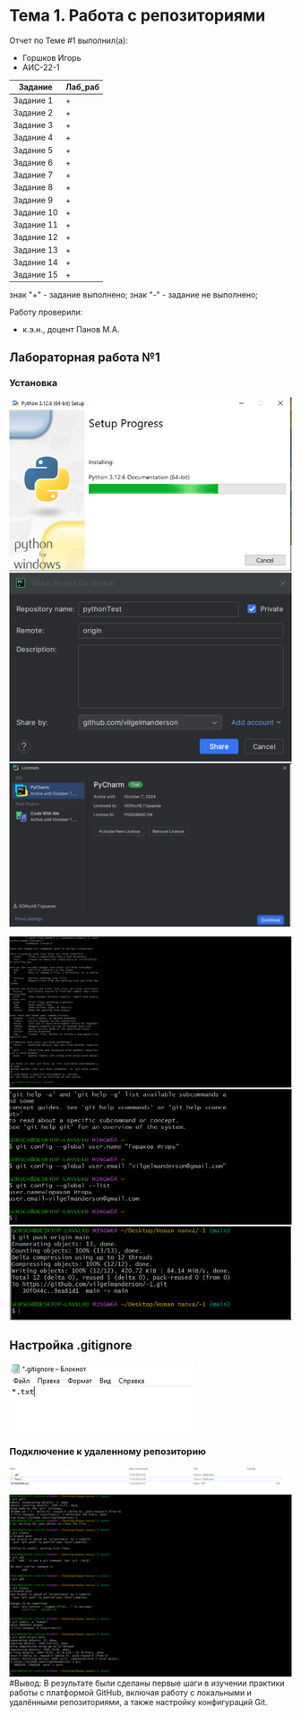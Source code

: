 # Тема 1. Работа с репозиториями
Отчет по Теме #1 выполнил(а):
- Горшков Игорь
- АИС-22-1

| Задание | Лаб_раб |
| ------ | ------ |
| Задание 1 | + |
| Задание 2 | + |
| Задание 3 | + |
| Задание 4 | + |
| Задание 5 | + |
| Задание 6 | + |
| Задание 7 | + |
| Задание 8 | + |
| Задание 9 | + |
| Задание 10 | + |
| Задание 11 | + |
| Задание 12 | + |
| Задание 13 | + |
| Задание 14 | + |
| Задание 15 | + |

знак "+" - задание выполнено; знак "-" - задание не выполнено;

Работу проверили:
- к.э.н., доцент Панов М.А.

## Лабораторная работа №1
### Установка
![alt text](https://github.com/vilgelmanderson/-1/blob/main/Тема_1/1мок.PNG)
![alt text](https://github.com/vilgelmanderson/-1/blob/main/Тема_1/%3Bkl%3Bk%3Bj.PNG)
![alt text](https://github.com/vilgelmanderson/-1/blob/main/Тема_1/adafsdf.PNG)

![alt text](https://github.com/vilgelmanderson/-1/blob/main/Тема_1/sdfdfwest.PNG)
![alt text](https://github.com/vilgelmanderson/-1/blob/main/Тема_1/weeryeryy.PNG)
![alt text](https://github.com/vilgelmanderson/-1/blob/main/Тема_1/Отправил%20репозиторий.PNG)
## Настройка .gitignore
![alt text](https://github.com/vilgelmanderson/-1/blob/main/Тема_1/Игнор.PNG)
### Подключение к удаленному репозиторию
![alt text](https://github.com/vilgelmanderson/-1/blob/main/Тема_1/Удалённый%20репозиторий.PNG)
![alt text](https://github.com/vilgelmanderson/-1/blob/main/Тема_1/что%20то%20подключили.PNG)
#Вывод: В результате были сделаны первые шаги в изучении практики работы с платформой GitHub, включая работу с локальными и удалёнными репозиториями, а также настройку конфигураций Git.
